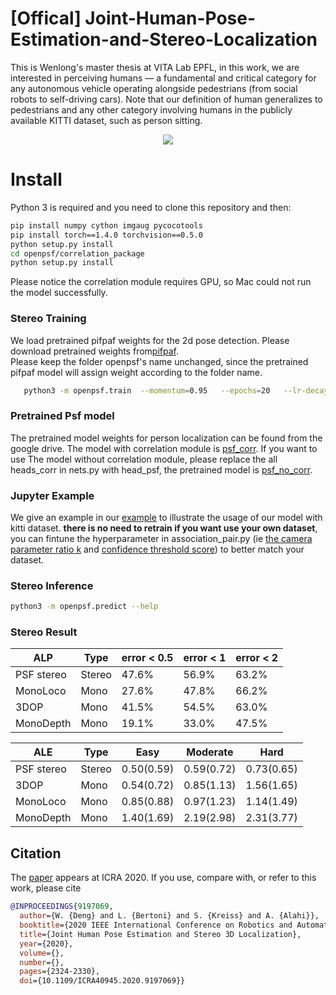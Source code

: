 # [Offical] Joint-Human-Pose-Estimation-and-Stereo-Localization
This is Wenlong's master thesis at VITA Lab EPFL, in this work, we are interested in perceiving humans — a fundamental and critical category for any autonomous vehicle operating alongside pedestrians (from social robots to self-driving cars). Note that our definition of human generalizes to pedestrians and any other category involving humans in the publicly available KITTI dataset, such as person sitting.

<p align="center">
  <img src=ezgif.com-gif-maker.gif />
</p>

# Install
Python 3 is required and you need to clone this repository and then:

```sh
pip install numpy cython imgaug pycocotools
pip install torch==1.4.0 torchvision==0.5.0
python setup.py install 
cd openpsf/correlation_package
python setup.py install
```
Please notice the correlation module requires GPU, so Mac could not run the model successfully.

### Stereo Training 
We load pretrained pifpaf weights for the 2d pose detection. Please download pretrained weights from[pifpaf](https://github.com/vita-epfl/openpsf).   
Please keep the folder openpsf's name unchanged, since the pretrained pifpaf model will assign weight according to the folder name.
```sh
   python3 -m openpsf.train  --momentum=0.95   --epochs=20   --lr-decay 10 20   --batch-size=3   --basenet=resnet152block5   --quad=1   --headnets pif paf psf  --square-edge=401   --regression-loss=laplace   --lambdas 30 2 2 50 3 3 50 3 3   --crop-fraction=0.5 --pretrained (the model from pifpaf)
  ```
### Pretrained Psf model
The pretrained model weights for person localization can be found from the google drive. The model with correlation module is [psf_corr](https://drive.google.com/file/d/13Ezq4_abNJyuWVYlqRhERebZ5DEO81Gi/view?usp=sharing). If you want to use The model without correlation module, please replace the all heads_corr in nets.py with head_psf, the pretrained model is [psf_no_corr](https://drive.google.com/file/d/1fPaNyzXiVN9oYA9OWvQi5BlRk_Uw19PX/view?usp=sharing).
### Jupyter Example
We give an example in our [example](https://github.com/vengdeng/Official-Joint-Human-Pose-Estimation-and-Stereo-Localization/blob/master/example.ipynb)
to illustrate the usage of our model with kitti dataset. **there is no need to retrain if you want use your own dataset**, you can fintune the hyperparameter in association_pair.py (ie [the camera parameter ratio k](https://github.com/vengdeng/Official-Joint-Human-Pose-Estimation-and-Stereo-Localization/blob/master/openpsf/decoder/association_pair.py#L164) and [confidence threshold score](https://github.com/vengdeng/Official-Joint-Human-Pose-Estimation-and-Stereo-Localization/blob/master/openpsf/decoder/association_pair.py#L8)) to better match your dataset.  
### Stereo Inference
```sh
python3 -m openpsf.predict --help
  ```
### Stereo Result
| ALP           |  Type  |error < 0.5|error < 1 |error < 2 |
| ------------- | -------| ----------|----------|----------|
| PSF stereo    | Stereo |  47.6%    | 56.9%    | 63.2%    | 
| MonoLoco      |  Mono  |  27.6%    | 47.8%    | 66.2%    | 
| 3DOP          |  Mono  |  41.5%    | 54.5%    | 63.0%    | 
| MonoDepth     |  Mono  |  19.1%    | 33.0%    | 47.5%    | 

| ALE           |  Type  |    Easy   | Moderate |   Hard   |
| ------------- | -------| ----------|----------|----------|
| PSF stereo    | Stereo | 0.50(0.59)|0.59(0.72)|0.73(0.65)| 
| 3DOP          |  Mono  | 0.54(0.72)|0.85(1.13)|1.56(1.65)| 
| MonoLoco      |  Mono  | 0.85(0.88)|0.97(1.23)|1.14(1.49)|
| MonoDepth     |  Mono  | 1.40(1.69)|2.19(2.98)|2.31(3.77)| 


## Citation

The [paper](https://ieeexplore.ieee.org/abstract/document/9197069) appears at ICRA 2020. If you use, compare with, or refer to this work, please cite

```bibtex
@INPROCEEDINGS{9197069,
  author={W. {Deng} and L. {Bertoni} and S. {Kreiss} and A. {Alahi}},
  booktitle={2020 IEEE International Conference on Robotics and Automation (ICRA)}, 
  title={Joint Human Pose Estimation and Stereo 3D Localization}, 
  year={2020},
  volume={},
  number={},
  pages={2324-2330},
  doi={10.1109/ICRA40945.2020.9197069}}
```
